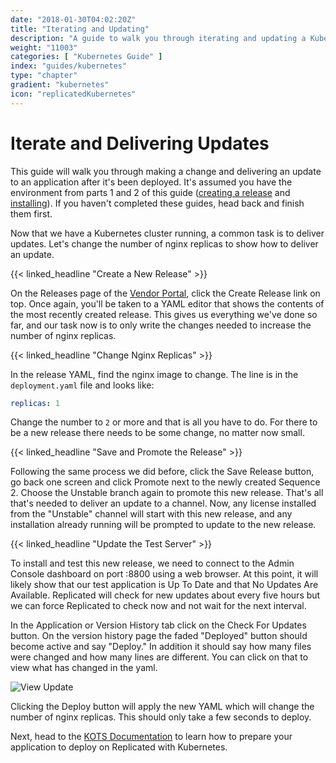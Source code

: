 ```yaml
---
date: "2018-01-30T04:02:20Z"
title: "Iterating and Updating"
description: "A guide to walk you through iterating and updating a Kubernetes release in Replicated"
weight: "11003"
categories: [ "Kubernetes Guide" ]
index: "guides/kubernetes"
type: "chapter"
gradient: "kubernetes"
icon: "replicatedKubernetes"
---
```


# Iterate and Delivering Updates

This guide will walk you through making a change and delivering an update to an application after it's been deployed. It's assumed you have the environment from parts 1 and 2 of this guide ([creating a release](../create-release) and [installing](../install)). If you haven't completed these guides, head back and finish them first.

Now that we have a Kubernetes cluster running, a common task is to deliver updates. Let's change the number of nginx replicas to show how to deliver an update.

{{< linked_headline "Create a New Release" >}}

On the Releases page of the [Vendor Portal](https://vendor.replicated.com), click the Create Release link on top. Once again, you'll be taken to a YAML editor that shows the contents of the most recently created release. This gives us everything we've done so far, and our task now is to only write the changes needed to increase the number of nginx replicas.

{{< linked_headline "Change Nginx Replicas" >}}

In the release YAML, find the nginx image to change. The line is in the `deployment.yaml` file and looks like:

```yaml
replicas: 1
```

Change the number to `2` or more and that is all you have to do. For there to be a new release there needs to be some change, no matter now small.

{{< linked_headline "Save and Promote the Release" >}}

Following the same process we did before, click the Save Release button, go back one screen and click Promote next to the newly created Sequence 2. Choose the Unstable branch again to promote this new release. That's all that's needed to deliver an update to a channel. Now, any license installed from the "Unstable" channel will start with this new release, and any installation already running will be prompted to update to the new release.

{{< linked_headline "Update the Test Server" >}}

To install and test this new release, we need to connect to the Admin Console dashboard on port :8800 using a web browser. At this point, it will likely show that our test application is Up To Date and that No Updates Are Available. Replicated will  check for new updates about every five hours but we can force Replicated to check now and not wait for the next interval.

In the Application or Version History tab click on the Check For Updates button. On the version history page the faded "Deployed" button should become active and say "Deploy." In addition it should say how many files were changed and how many lines are different. You can click on that to view what has changed in the yaml.


![View Update](/images/guides/kots/view-update.png)

Clicking the Deploy button will apply the new YAML which will change the number of nginx replicas. This should only take a few seconds to deploy.

Next, head to the [KOTS Documentation](https://kots.io/vendor/packaging/packaging-an-app/) to learn how to prepare your application to deploy on Replicated with Kubernetes.
